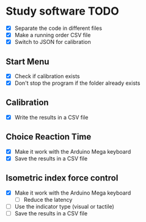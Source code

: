 # Study software TODO
- [x] Separate the code in different files
- [x] Make a running order CSV file
- [x] Switch to JSON for calibration

## Start Menu
- [x] Check if calibration exists
- [x] Don't stop the program if the folder already exists

## Calibration
- [x] Write the results in a CSV file

## Choice Reaction Time
- [x] Make it work with the Arduino Mega keyboard
- [x] Save the results in a CSV file

## Isometric index force control
- [x] Make it work with the Arduino Mega keyboard
    - [ ] Reduce the latency
- [ ] Use the indicator type (visual or tactile)
- [ ] Save the results in a CSV file